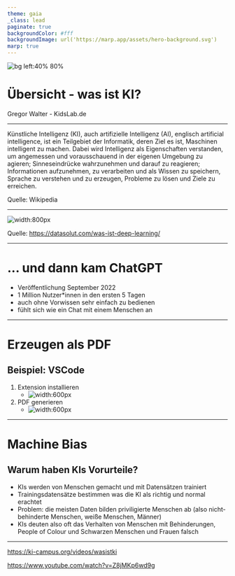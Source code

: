 ```yaml
---
theme: gaia
_class: lead
paginate: true
backgroundColor: #fff
backgroundImage: url('https://marp.app/assets/hero-background.svg')
marp: true
---
```


![bg left:40% 80%](https://marp.app/assets/marp.svg)

# **Übersicht - was ist KI?**

Gregor Walter - KidsLab.de

---

Künstliche Intelligenz (KI), auch artifizielle Intelligenz (AI), englisch artificial intelligence, ist ein Teilgebiet der Informatik, deren Ziel es ist, Maschinen intelligent zu machen. Dabei wird Intelligenz als Eigenschaften verstanden, um angemessen und vorausschauend in der eigenen Umgebung zu agieren; Sinneseindrücke wahrzunehmen und darauf zu reagieren; Informationen aufzunehmen, zu verarbeiten und als Wissen zu speichern, Sprache zu verstehen und zu erzeugen, Probleme zu lösen und Ziele zu erreichen. 

Quelle: Wikipedia

---

![width:800px](machine-learning-vs-deep-learning.jpg)

Quelle: https://datasolut.com/was-ist-deep-learning/

---

# ... und dann kam ChatGPT

- Veröffentlichung September 2022
- 1 Million Nutzer*innen in den ersten 5 Tagen
- auch ohne Vorwissen sehr einfach zu bedienen
- fühlt sich wie ein Chat mit einem Menschen an

---


# Erzeugen als PDF
##  Beispiel: VSCode

<!-- Ein Stichpunkt dazu was VSCode ist?-->

1. Extension installieren
    - ![width:600px](0-install.png)
1. PDF generieren
    - ![width:600px](1-how-to-export.png)

---

# Machine Bias

<!-- ich würde diesen Teil nach der Erläuterung was eine KI ist stellen. Daran kann dann machine leraning erklärt werden-->

## Warum haben KIs Vorurteile?

- KIs werden von Menschen gemacht und mit Datensätzen trainiert
- Trainingsdatensätze bestimmen was die KI als richtig und normal erachtet
- Problem: die meisten Daten bilden priviligierte Menschen ab (also nicht-behinderte Menschen, weiße Menschen, Männer)
- KIs deuten also oft das Verhalten von Menschen mit Behinderungen, People of Colour und Schwarzen Menschen und Frauen falsch 

---


https://ki-campus.org/videos/wasistki


https://www.youtube.com/watch?v=Z8jMKp6wd9g

<!--Willst du die Filem zeigen? Wenn ja, wann in der Präsentation?-->

